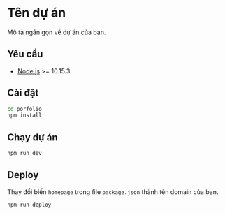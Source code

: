 # Tên dự án

Mô tả ngắn gọn về dự án của bạn.

## Yêu cầu

-   [Node.js](https://nodejs.org/en/) >= 10.15.3

## Cài đặt

```sh
cd porfolio
npm install
```

## Chạy dự án

```sh
npm run dev
```

## Deploy

Thay đổi biến `homepage` trong file `package.json` thành tên domain của bạn.

```sh
npm run deploy
```
